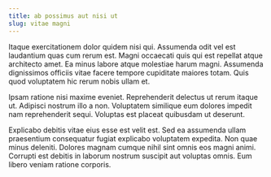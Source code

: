 ```yaml
---
title: ab possimus aut nisi ut
slug: vitae magni
---
```


Itaque exercitationem dolor quidem nisi qui. Assumenda odit vel est laudantium quas cum rerum est. Magni occaecati quis qui est repellat atque architecto amet. Ea minus labore atque molestiae harum magni. Assumenda dignissimos officiis vitae facere tempore cupiditate maiores totam. Quis quod voluptatem hic rerum nobis ullam et.

Ipsam ratione nisi maxime eveniet. Reprehenderit delectus ut rerum itaque ut. Adipisci nostrum illo a non. Voluptatem similique eum dolores impedit nam reprehenderit sequi. Voluptas est placeat quibusdam ut deserunt.

Explicabo debitis vitae eius esse est velit est. Sed ea assumenda ullam praesentium consequatur fugiat explicabo voluptatem expedita. Non quae minus deleniti. Dolores magnam cumque nihil sint omnis eos magni animi. Corrupti est debitis in laborum nostrum suscipit aut voluptas omnis. Eum libero veniam ratione corporis.
